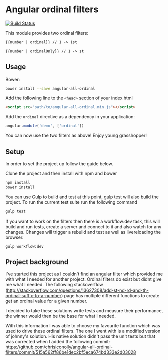 Angular ordinal filters
===========

[![Build Status](https://travis-ci.org/chrisiconolly/angular-all-ordinal-filters.svg?branch=master)](https://travis-ci.org/chrisiconolly/angular-all-ordinal-filters)

This module provides two ordinal filters:
```html
{{number | ordinal}} // 1 -> 1st
```
```html
{{number | ordinalOnly}} // 1 -> st
```

Usage
------------
Bower:

```sh
bower install --save angular-all-ordinal
```

Add the following line to the `<head>` section of your index.html

```html
<script src="path/to/angular-all-ordinal.min.js"></script>
```

Add the `ordinal` directive as a dependency in your application:

```javascript
angular.module('demo', ['ordinal'])
```

You can now use the two filters as above! Enjoy young grasshopper!

Setup
------------

In order to set the project up follow the guide below.

Clone the project and then install with npm and bower

```sh
npm install
bower install
```

You can use Gulp to build and test at this point, gulp test will also build the project. To run the current test suite run the following command

```sh
gulp test
```

If you want to work on the filters then there is a workflow:dev task, this will build and run tests, create a server and connect to it and also watch for any changes. Changes will trigger a rebuild and test as well as livereloading the browser.

```sh
gulp workflow:dev
```

Project background
------------

I've started this project as I couldn't find an angular filter which provided me with what I needed for another project. Ordinal filters do exist but didnt give me what I needed. The following stackoverflow (http://stackoverflow.com/questions/13627308/add-st-nd-rd-and-th-ordinal-suffix-to-a-number) page has multiple different functions to create get an ordinal value for a given number.

I decided to take these solutions write tests and measure their performance, the winner would then be the base for what I needed.

With this information I was able to choose my favourite function which was used to drive these ordinal filters. The one I went with is a modified version of johnny's solution. His native solution didn't pass the unit tests but that was corrected when I added the following commit: https://github.com/chrisiconolly/angular-all-ordinal-filters/commit/515a562ff86be1dec2bf5eca674bd333e2d03028